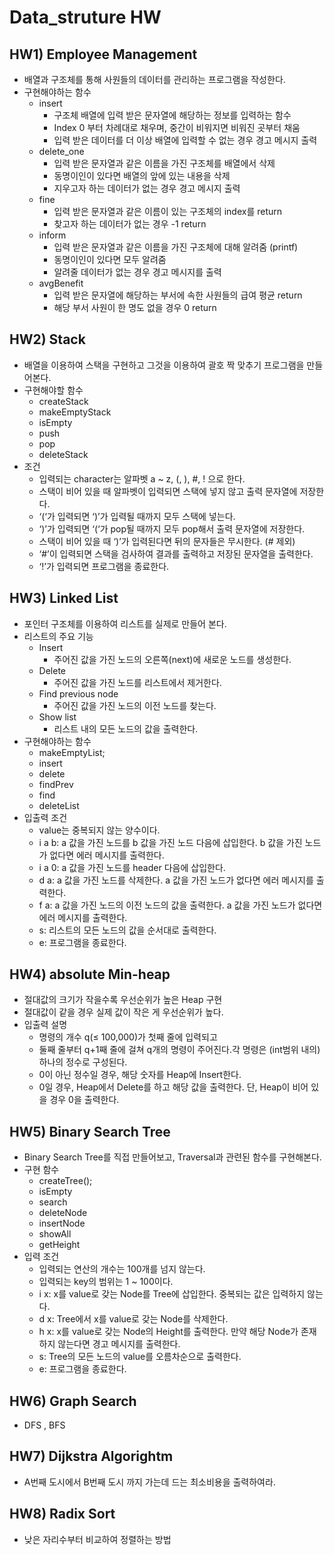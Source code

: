 # Data_struture HW

## HW1) Employee Management

- 배열과 구조체를 통해 사원들의 데이터를 관리하는 프로그램을 작성한다.
- 구현해야하는 함수
  - insert
    - 구조체 배열에 입력 받은 문자열에 해당하는 정보를 입력하는 함수
    - Index 0 부터 차례대로 채우며, 중간이 비워지면 비워진 곳부터 채움
    - 입력 받은 데이터를 더 이상 배열에 입력할 수 없는 경우 경고 메시지 출력
  - delete_one
    - 입력 받은 문자열과 같은 이름을 가진 구조체를 배열에서 삭제
    - 동명이인이 있다면 배열의 앞에 있는 내용을 삭제
    - 지우고자 하는 데이터가 없는 경우 경고 메시지 출력
  - fine
    - 입력 받은 문자열과 같은 이름이 있는 구조체의 index를 return
    - 찾고자 하는 데이터가 없는 경우 -1 return
  - inform
    - 입력 받은 문자열과 같은 이름을 가진 구조체에 대해 알려줌 (printf)
    - 동명이인이 있다면 모두 알려줌
    - 알려줄 데이터가 없는 경우 경고 메시지를 출력
  - avgBenefit
    - 입력 받은 문자열에 해당하는 부서에 속한 사원들의 급여 평균 return
    - 해당 부서 사원이 한 명도 없을 경우 0 return



## HW2) Stack

- 배열을 이용하여 스택을 구현하고 그것을 이용하여 괄호 짝 맞추기 프로그램을 만들어본다.
- 구현해야할 함수
  - createStack
  - makeEmptyStack
  - isEmpty
  - push
  - pop
  - deleteStack
- 조건
  - 입력되는 character는 알파벳 a ~ z, (, ), #, ! 으로 한다.
  - 스택이 비어 있을 때 알파벳이 입력되면 스택에 넣지 않고 출력 문자열에 저장한다.
  - ‘(‘가 입력되면 ‘)’가 입력될 때까지 모두 스택에 넣는다.
  - ‘)’가 입력되면 ‘(‘가 pop될 때까지 모두 pop해서 출력 문자열에 저장한다.
  - 스택이 비어 있을 때 ‘)’가 입력된다면 뒤의 문자들은 무시한다. (# 제외)
  - ‘#’이 입력되면 스택을 검사하여 결과를 출력하고 저장된 문자열을 출력한다.
  - ‘!’가 입력되면 프로그램을 종료한다.

## HW3) Linked List 

- 포인터 구조체를 이용하여 리스트를 실제로 만들어 본다.
- 리스트의 주요 기능
  - Insert
    - 주어진 값을 가진 노드의 오른쪽(next)에 새로운 노드를 생성한다.
  - Delete
    - 주어진 값을 가진 노드를 리스트에서 제거한다.
  - Find previous node
    - 주어진 값을 가진 노드의 이전 노드를 찾는다.
  - Show list
    -  리스트 내의 모든 노드의 값을 출력한다.
- 구현해야하는 함수
  - makeEmptyList;
  - insert
  - delete
  - findPrev
  - find
  - deleteList
- 입출력 조건
  - value는 중복되지 않는 양수이다.
  - i a b: a 값을 가진 노드를 b 값을 가진 노드 다음에 삽입한다. b 값을 가진 노드가 없다면 에러
    메시지를 출력한다.
  - i a 0: a 값을 가진 노드를 header 다음에 삽입한다.
  - d a: a 값을 가진 노드를 삭제한다. a 값을 가진 노드가 없다면 에러 메시지를 출력한다.
  - f a: a 값을 가진 노드의 이전 노드의 값을 출력한다. a 값을 가진 노드가 없다면 에러 메시지를
    출력한다.
  - s: 리스트의 모든 노드의 값을 순서대로 출력한다.
  - e: 프로그램을 종료한다.



## HW4) absolute Min-heap

- 절대값의 크기가 작을수록 우선순위가 높은 Heap 구현
- 절대값이 같을 경우 실제 값이 작은 게 우선순위가 높다.
- 입출력 설명
  -  명령의 개수 q(≤ 100,000)가 첫째 줄에 입력되고
  - 둘째 줄부터 q+1째 줄에 걸쳐 q개의 명령이 주어진다.각 명령은 (int범위 내의) 하나의 정수로 구성된다.
  - 0이 아닌 정수일 경우, 해당 숫자를 Heap에 Insert한다.
  - 0일 경우, Heap에서 Delete를 하고 해당 값을 출력한다. 단, Heap이 비어 있을 경우 0을 출력한다.

## HW5) Binary Search Tree

- Binary Search Tree를 직접 만들어보고, Traversal과 관련된 함수를 구현해본다.
- 구현 함수
  - createTree();
  - isEmpty
  - search
  - deleteNode
  - insertNode
  - showAll
  - getHeight
- 입력 조건
  - 입력되는 연산의 개수는 100개를 넘지 않는다.
  - 입력되는 key의 범위는 1 ~ 100이다.
  - i x: x를 value로 갖는 Node를 Tree에 삽입한다. 중복되는 값은 입력하지 않는다.
  - d x: Tree에서 x를 value로 갖는 Node를 삭제한다.
  - h x: x를 value로 갖는 Node의 Height를 출력한다. 만약 해당 Node가 존재하지 않는다면 경고 메시지를 출력한다.
  - s: Tree의 모든 노드의 value를 오름차순으로 출력한다.
  - e: 프로그램을 종료한다.

## HW6) Graph Search

- DFS , BFS



## HW7) Dijkstra Algorightm

- A번째 도시에서 B번째 도시 까지 가는데 드는 최소비용을 출력하여라.

## HW8) Radix Sort

- 낮은 자리수부터 비교하여 정렬하는 방법